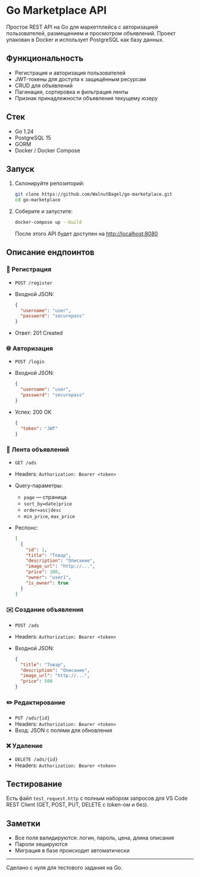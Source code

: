 # Go Marketplace API

Простое REST API на Go для маркетплейса с авторизацией пользователей, размещением и просмотром объявлений. Проект упакован в Docker и использует PostgreSQL как базу данных.

## Функциональность

* Регистрация и авторизация пользователей
* JWT-токены для доступа к защищённым ресурсам
* CRUD для объявлений
* Пагинация, сортировка и фильтрация ленты
* Признак принадлежности объявления текущему юзеру

## Стек

* Go 1.24
* PostgreSQL 15
* GORM
* Docker / Docker Compose

## Запуск

1. Склонируйте репозиторий:

   ```bash
   git clone https://github.com/WalnutBagel/go-marketplace.git
   cd go-marketplace
   ```
2. Соберите и запустите:

   ```bash
   docker-compose up --build
   ```

   После этого API будет доступен на [http://localhost:8080](http://localhost:8080)

## Описание ендпоинтов

### 🔑 Регистрация

* `POST /register`
* Входной JSON:

  ```json
  {
    "username": "user",
    "password": "securepass"
  }
  ```
* Ответ: 201 Created

### 🌐 Авторизация

* `POST /login`
* Входной JSON:

  ```json
  {
    "username": "user",
    "password": "securepass"
  }
  ```
* Успех: 200 OK

  ```json
  {
    "token": "JWT"
  }
  ```

### 📅 Лента объявлений

* `GET /ads`
* Headers: `Authorization: Bearer <token>`
* Query-параметры:

  * `page` — страница
  * `sort_by=date|price`
  * `order=asc|desc`
  * `min_price`, `max_price`
* Респонс:

  ```json
  [
    {
      "id": 1,
      "title": "Товар",
      "description": "Описание",
      "image_url": "http://...",
      "price": 100,
      "owner": "user1",
      "is_owner": true
    }
  ]
  ```

### ✉️ Создание объявления

* `POST /ads`
* Headers: `Authorization: Bearer <token>`
* Входной JSON:

  ```json
  {
    "title": "Товар",
    "description": "Описание",
    "image_url": "http://...",
    "price": 500
  }
  ```

### ✏️ Редактирование

* `PUT /ads/{id}`
* Headers: `Authorization: Bearer <token>`
* Вход: JSON с полями для обновления

### ❌ Удаление

* `DELETE /ads/{id}`
* Headers: `Authorization: Bearer <token>`

## Тестирование

Есть файл `test_request.http` с полным набором запросов для VS Code REST Client (GET, POST, PUT, DELETE с token-ом и без).

## Заметки

* Все поля валидируются: логин, пароль, цена, длина описания
* Пароли хешируются
* Миграция в базе происходит автоматически

---

Сделано с нуля для тестового задания на Go.
